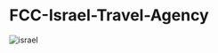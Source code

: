 # FCC-Israel-Travel-Agency


![israel](https://user-images.githubusercontent.com/13760714/48931283-7e4fea00-eec3-11e8-9efd-cbebba984f3b.JPG)
